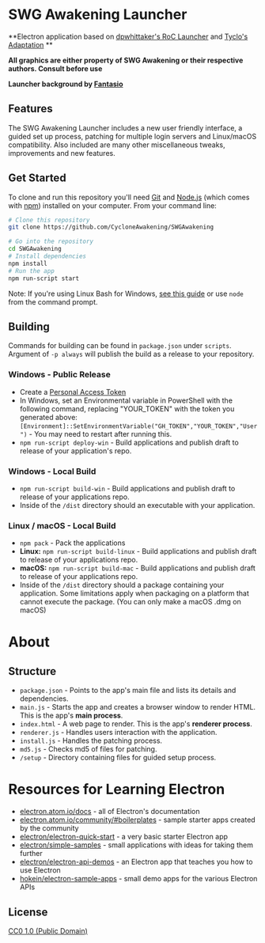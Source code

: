 # SWG Awakening Launcher

**Electron application based on [dpwhittaker's RoC Launcher](https://github.com/dpwhittaker/RoC-Launcher) and [Tyclo's Adaptation](https://github.com/DesporoWace/SR-Launcher) **

**All graphics are either property of SWG Awakening or their respective authors. Consult before use**

**Launcher background by [Fantasio](https://fantasio.work/)**

## Features

The SWG Awakening Launcher includes a new user friendly interface, a guided set up process, patching for multiple login servers and Linux/macOS compatibility. Also included are many other miscellaneous tweaks, improvements and new features.

## Get Started

To clone and run this repository you'll need [Git](https://git-scm.com) and [Node.js](https://nodejs.org/en/download/) (which comes with [npm](http://npmjs.com)) installed on your computer. From your command line:

```bash
# Clone this repository
git clone https://github.com/CycloneAwakening/SWGAwakening

# Go into the repository
cd SWGAwakening
# Install dependencies
npm install
# Run the app
npm run-script start
```

Note: If you're using Linux Bash for Windows, [see this guide](https://www.howtogeek.com/261575/how-to-run-graphical-linux-desktop-applications-from-windows-10s-bash-shell/) or use `node` from the command prompt.

## Building

Commands for building can be found in `package.json` under `scripts`. Argument of `-p always` will publish the build as a release to your repository.

### Windows - Public Release
- Create a [Personal Access Token](https://help.github.com/articles/creating-a-personal-access-token-for-the-command-line/)
- In Windows, set an Environmental variable in PowerShell with the following command, replacing "YOUR_TOKEN" with the token you generated above: `[Environment]::SetEnvironmentVariable("GH_TOKEN","YOUR_TOKEN","User")` - You may need to restart after running this.
- `npm run-script deploy-win` - Build applications and publish draft to release of your application's repo.

### Windows - Local Build
- `npm run-script build-win` - Build applications and publish draft to release of your applications repo.
- Inside of the `/dist` directory should an executable with your application.

### Linux / macOS - Local Build
- `npm pack` - Pack the applications
- **Linux:** `npm run-script build-linux` - Build applications and publish draft to release of your applications repo.
- **macOS:** `npm run-script build-mac` - Build applications and publish draft to release of your applications repo.
- Inside of the `/dist` directory should a package containing your application. Some limitations apply when packaging on a platform that cannot execute the package. (You can only make a macOS .dmg on macOS)

# About

## Structure

- `package.json` - Points to the app's main file and lists its details and dependencies.
- `main.js` - Starts the app and creates a browser window to render HTML. This is the app's **main process**.
- `index.html` - A web page to render. This is the app's **renderer process**.
- `renderer.js` - Handles users interaction with the application.
- `install.js` - Handles the patching process.
- `md5.js` - Checks md5 of files for patching.
- `/setup` - Directory containing files for guided setup process.

# Resources for Learning Electron

- [electron.atom.io/docs](http://electron.atom.io/docs) - all of Electron's documentation
- [electron.atom.io/community/#boilerplates](http://electron.atom.io/community/#boilerplates) - sample starter apps created by the community
- [electron/electron-quick-start](https://github.com/electron/electron-quick-start) - a very basic starter Electron app
- [electron/simple-samples](https://github.com/electron/simple-samples) - small applications with ideas for taking them further
- [electron/electron-api-demos](https://github.com/electron/electron-api-demos) - an Electron app that teaches you how to use Electron
- [hokein/electron-sample-apps](https://github.com/hokein/electron-sample-apps) - small demo apps for the various Electron APIs

## License

[CC0 1.0 (Public Domain)](LICENSE.md)
